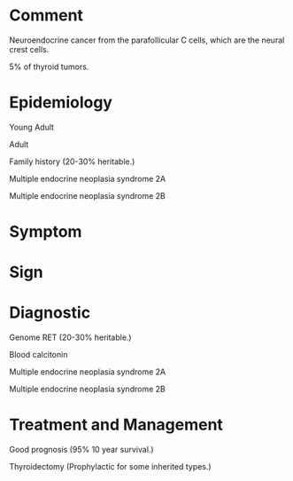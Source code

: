 # Comment

Neuroendocrine cancer from the parafollicular C cells, which are the neural crest cells.

5% of thyroid tumors.

# Epidemiology

Young Adult

Adult

Family history
(20-30% heritable.)

Multiple endocrine neoplasia syndrome 2A

Multiple endocrine neoplasia syndrome 2B

# Symptom

# Sign

# Diagnostic

Genome RET
(20-30% heritable.)

Blood calcitonin

Multiple endocrine neoplasia syndrome 2A

Multiple endocrine neoplasia syndrome 2B

# Treatment and Management

Good prognosis
(95% 10 year survival.)

Thyroidectomy
(Prophylactic for some inherited types.)

